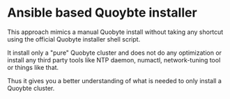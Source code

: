 # Ansible based Quoybte installer 

This approach mimics a manual Quobyte install without taking any shortcut using the official Quobyte installer shell script.

It install only a "pure" Quobyte cluster and does not do any optimization or install any third party tools like NTP daemon, numactl, 
network-tuning tool or things like that.

Thus it gives you a better understanding of what is needed to only install a Quoybte cluster.


